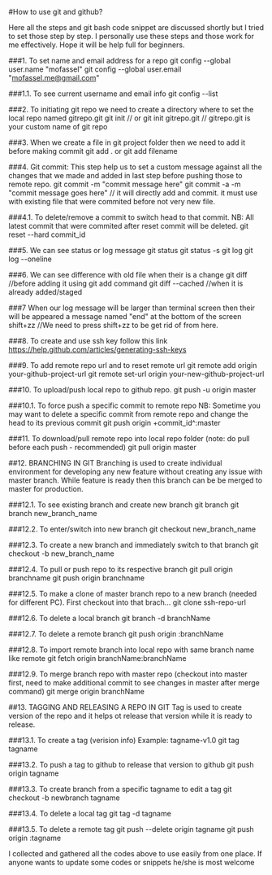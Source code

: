 #How to use git and github?

Here all the steps and git bash code snippet are discussed shortly but I tried to set those step by step. I personally use these steps and those work for me effectively. Hope it will be help full for beginners.

###1. To set name and email address for a repo
	git config --global user.name "mofassel"
	git config --global user.email "mofassel.me@gmail.com"
	
###1.1. To see current username and email info
	git config --list

###2. To initiating git repo we need to create a directory where to set the local repo named gitrepo.git
	git init // or
	git init gitrepo.git // gitrepo.git is your custom name of git repo

###3. When we create a file in git project folder then we need to add it before making commit
	git add . or git add filename
	

###4. Git commit: 
This step help us to set a custom message against all the changes that we made and added in last step before pushing those to remote repo.
	git commit -m "commit message here"
	git commit -a -m "commit message goes here" // it will directly add and commit. it must use with existing file that were commited before not very new file.

###4.1. To delete/remove a commit to switch head to that commit.
NB: All latest commit that were commited after reset commit will be deleted.
	git reset --hard commit_id

###5. We can see status or log message
	git status
	git status -s
	git log
	git log --oneline
	
###6. We can see difference with old file when their is a change
	git diff //before adding it using git add command
	git diff --cached //when it is already added/staged

###7 When our log message will be larger than terminal screen then their will be appeared a message named "end" at the bottom of the screen
	shift+zz //We need to press shift+zz to be get rid of from here.

###8. To create and use ssh key follow this link
	https://help.github.com/articles/generating-ssh-keys

###9. To add remote repo url and to reset remote url
	git remote add origin your-github-project-url
	git remote set-url origin your-new-github-project-url

###10. To upload/push local repo to github repo.
	git push -u origin master

###10.1. To force push a specific commit to remote repo
NB: Sometime you may want to delete a specific commit from remote repo and change the head to its previous commit
	git push origin +commit_id^:master

###11. To download/pull remote repo into local repo folder (note: do pull before each push - recommended)
	git pull origin master

##12. BRANCHING IN GIT
Branching is used to create individual environment for developing any new feature without creating any issue with master branch. While feature is ready then this branch can be be merged to master for production.

###12.1. To see existing branch and create new branch
	git branch
	git branch new_branch_name

###12.2. To enter/switch into new branch
	git checkout new_branch_name


###12.3. To create a new branch and immediately switch to that branch
	git checkout -b new_branch_name

###12.4. To pull or push repo to its respective branch
	git pull origin branchname
	git push origin branchname

###12.5. To make a clone of master branch repo to a new branch (needed for different PC). First checkout into that brach...
	git clone ssh-repo-url

###12.6. To delete a local branch
	git branch -d branchName

###12.7. To delete a remote branch
	git push origin :branchName

###12.8. To import remote branch into local repo with same branch name like remote
	git fetch origin branchName:branchName

###12.9. To merge branch repo with master repo (checkout into master first, need to make additional commit to see changes in master after merge command)
	git merge origin branchName

##13. TAGGING AND RELEASING A REPO IN GIT
Tag is used to create version of the repo and it helps ot release that version while it is ready to release.

###13.1. To create a tag (verision info) Example: tagname-v1.0
	git tag tagname

###13.2. To push a tag to github to release that version to github
	git push origin tagname

###13.3. To create branch from a specific tagname to edit a tag
	git checkout -b newbranch tagname

###13.4. To delete a local tag
	git tag -d tagname

###13.5. To delete a remote tag
	git push --delete origin tagname
	git push origin :tagname

	
I collected and gathered all the codes above to use easily from one place. If anyone wants to update some codes or snippets he/she is most welcome
